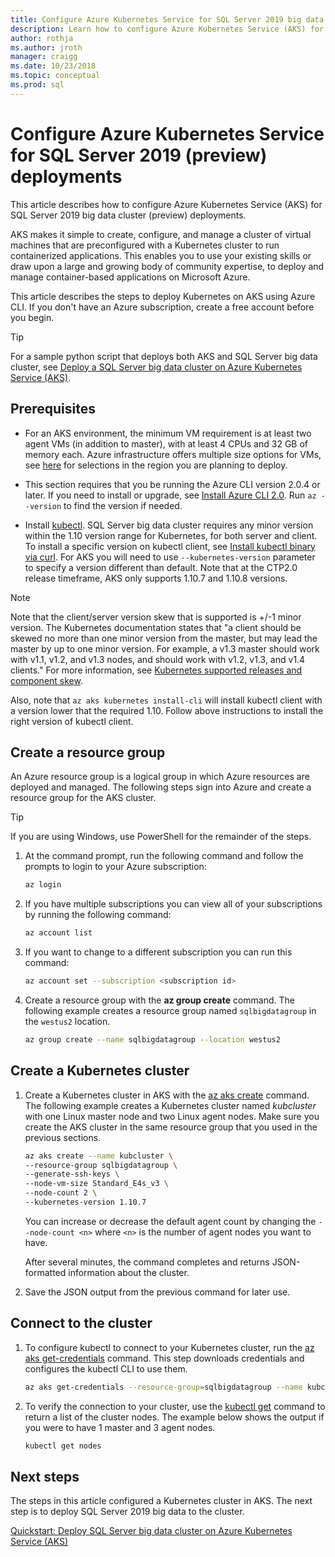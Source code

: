 ```yaml
---
title: Configure Azure Kubernetes Service for SQL Server 2019 big data cluster deployments | Microsoft Docs
description: Learn how to configure Azure Kubernetes Service (AKS) for SQL Server 2019 big data cluster (preview) deployments.
author: rothja 
ms.author: jroth 
manager: craigg
ms.date: 10/23/2018
ms.topic: conceptual
ms.prod: sql
---
```


# Configure Azure Kubernetes Service for SQL Server 2019 (preview) deployments

This article describes how to configure Azure Kubernetes Service (AKS) for SQL Server 2019 big data cluster (preview) deployments. 

AKS makes it simple to create, configure, and manage a cluster of virtual machines that are preconfigured with a Kubernetes cluster to run containerized applications. This enables you to use your existing skills or draw upon a large and growing body of community expertise, to deploy and manage container-based applications on Microsoft Azure.

This article describes the steps to deploy Kubernetes on AKS using Azure CLI. If you don't have an Azure subscription, create a free account before you begin.

> [!TIP] 
> For a sample python script that deploys both AKS and SQL Server big data cluster, see [Deploy a SQL Server big data cluster on Azure Kubernetes Service (AKS)](https://github.com/Microsoft/sql-server-samples/tree/master/samples/features/sql-big-data-cluster/deployment/aks).

## Prerequisites

- For an AKS environment, the minimum VM requirement is at least two agent VMs (in addition to master), with at least 4 CPUs and 32 GB of memory each. Azure infrastructure offers multiple size options for VMs, see [here](https://docs.microsoft.com/en-us/azure/virtual-machines/windows/sizes) for selections in the region you are planning to deploy.
  
- This section requires that you be running the Azure CLI version 2.0.4 or later. If you need to install or upgrade, see [Install Azure CLI 2.0](https://docs.microsoft.com/cli/azure/install-azure-cli). Run `az --version` to find the version if needed.

- Install [kubectl](https://kubernetes.io/docs/tasks/tools/install-kubectl/). SQL Server big data cluster requires any minor version within the 1.10 version range for Kubernetes, for both server and client. To install a specific version on kubectl client, see [Install kubectl binary via curl](https://kubernetes.io/docs/tasks/tools/install-kubectl/#install-kubectl). For AKS you will need to use `--kubernetes-version` parameter to specify a version different than default. Note that at the CTP2.0 release timeframe, AKS only supports 1.10.7 and 1.10.8 versions. 


> [!NOTE]
Note that the client/server version skew that is supported is +/-1 minor version. The Kubernetes documentation states that  "a client should be skewed no more than one minor version from the master, but may lead the master by up to one minor version. For example, a v1.3 master should work with v1.1, v1.2, and v1.3 nodes, and should work with v1.2, v1.3, and v1.4 clients." For more information, see [Kubernetes supported releases and component skew](https://github.com/kubernetes/community/blob/master/contributors/design-proposals/release/versioning.md#supported-releases-and-component-skew).

Also, note that `az aks kubernetes install-cli` will install kubectl client with a version lower that the required 1.10. Follow above instructions to install the right version of kubectl client.

## Create a resource group

An Azure resource group is a logical group in which Azure resources are deployed and managed. The following steps sign into Azure and create a resource group for the AKS cluster.

> [!TIP]
> If you are using Windows, use PowerShell for the remainder of the steps.

1. At the command prompt, run the following command and follow the prompts to login to your Azure subscription:

    ```bash
    az login
    ```

1. If you have multiple subscriptions you can view all of your subscriptions by running the following command:

   ```bash
   az account list
   ```

1. If you want to change to a different subscription you can run this command:

   ```bash
   az account set --subscription <subscription id>
   ```

1. Create a resource group with the **az group create** command. The following example creates a resource group named `sqlbigdatagroup` in the `westus2` location.

   ```bash
   az group create --name sqlbigdatagroup --location westus2
   ```

## Create a Kubernetes cluster

1. Create a Kubernetes cluster in AKS with the [az aks create](https://docs.microsoft.com/cli/azure/aks) command. The following example creates a Kubernetes cluster named *kubcluster* with one Linux master node and two Linux agent nodes. Make sure you create the AKS cluster in the same resource group that you used in the previous sections.

    ```bash
   az aks create --name kubcluster \
    --resource-group sqlbigdatagroup \
    --generate-ssh-keys \
    --node-vm-size Standard_E4s_v3 \
    --node-count 2 \
    --kubernetes-version 1.10.7
    ```

    You can increase or decrease the default agent count by changing the `--node-count <n>` where `<n>` is the number of agent nodes you want to have.

    After several minutes, the command completes and returns JSON-formatted information about the cluster.

1. Save the JSON output from the previous command for later use.

## Connect to the cluster

1. To configure kubectl to connect to your Kubernetes cluster, run the [az aks get-credentials](https://docs.microsoft.com/cli/azure/aks?view=azure-cli-latest#az-aks-get-credentials) command. This step downloads credentials and configures the kubectl CLI to use them.

   ```bash
   az aks get-credentials --resource-group=sqlbigdatagroup --name kubcluster
   ```

1. To verify the connection to your cluster, use the [kubectl get](https://kubernetes.io/docs/reference/generated/kubectl/kubectl-commands) command to return a list of the cluster nodes.  The example below shows the output if you were to have 1 master and 3 agent nodes.

   ```bash
   kubectl get nodes
   ```

## Next steps

The steps in this article configured a Kubernetes cluster in AKS. The next step is to deploy SQL Server 2019 big data to the cluster.

[Quickstart: Deploy SQL Server big data cluster on Azure Kubernetes Service (AKS)](quickstart-big-data-cluster-deploy.md)
